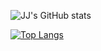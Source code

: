 ![JJ's GitHub stats](https://github-readme-stats.vercel.app/api?username=JakobJBauer&count_private=true&show_icons=true&theme=tokyonight&hide=stars)

[![Top Langs](https://github-readme-stats.vercel.app/api/top-langs/?username=JakobJBauer&layout=compact)](https://github.com/anuraghazra/github-readme-stats)
